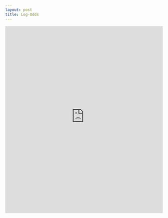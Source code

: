 ```yaml
---
layout: post
title: Log-Odds
---
```


<iframe src="https://juliamendelsohn-streamlit-app-visualize-log-odds-wgwvph.streamlit.app/?embed_options=show_toolbar,dark_theme,show_footer,show_padding,disable_scrolling,light_theme,show_colored_line" width="100%" height="600" frameborder="0"></iframe>

